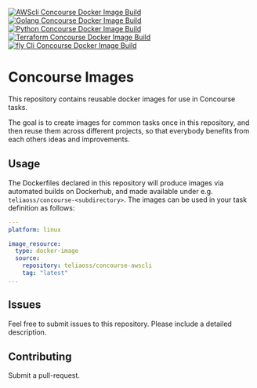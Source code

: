 [![AWScli Concourse Docker Image Build](https://github.com/telia-oss/concourse-images/actions/workflows/awscli.yml/badge.svg?branch=master)](https://github.com/telia-oss/concourse-images/actions/workflows/awscli.yml)
[![Golang Concourse Docker Image Build](https://github.com/telia-oss/concourse-images/actions/workflows/golang.yml/badge.svg?branch=master)](https://github.com/telia-oss/concourse-images/actions/workflows/golang.yml)
[![Python Concourse Docker Image Build](https://github.com/telia-oss/concourse-images/actions/workflows/python.yml/badge.svg?branch=master)](https://github.com/telia-oss/concourse-images/actions/workflows/python.yml)
[![Terraform Concourse Docker Image Build](https://github.com/telia-oss/concourse-images/actions/workflows/terraform.yml/badge.svg?branch=master)](https://github.com/telia-oss/concourse-images/actions/workflows/terraform.yml)
[![fly Cli Concourse Docker Image Build](https://github.com/telia-oss/concourse-images/actions/workflows/fly.yml/badge.svg?branch=master)](https://github.com/telia-oss/concourse-images/actions/workflows/fly.yml)


# Concourse Images

This repository contains reusable docker images for use in Concourse tasks.

The goal is to create images for common tasks once in this repository, and then reuse them across different projects, so that everybody benefits from each others ideas and improvements.

## Usage

The Dockerfiles declared in this repository will produce images via automated builds on Dockerhub, and made available under e.g. `teliaoss/concourse-<subdirectory>`. The
images can be used in your task definition as follows:

```yml
---
platform: linux

image_resource:
  type: docker-image
  source:
    repository: teliaoss/concourse-awscli
    tag: "latest"
...
```


## Issues

Feel free to submit issues to this repository. Please include a detailed description.

## Contributing

Submit a pull-request.
